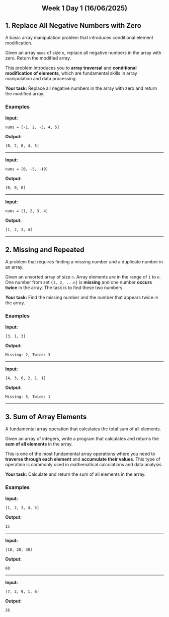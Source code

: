 
<h2 align="center">Week 1 Day 1 (16/06/2025)</h2>


## 1. Replace All Negative Numbers with Zero
A basic array manipulation problem that introduces conditional element modification.

Given an array `nums` of size `n`, replace all negative numbers in the array with zero. Return the modified array.

This problem introduces you to **array traversal** and **conditional modification of elements**, which are fundamental skills in array manipulation and data processing.

**Your task:** Replace all negative numbers in the array with zero and return the modified array.

### Examples

**Input:**
```
nums = [-1, 2, -3, 4, 5]
```
**Output:**
```
[0, 2, 0, 4, 5]
```

---

**Input:**
```
nums = [0, -5, -10]
```
**Output:**
```
[0, 0, 0]
```

---

**Input:**
```
nums = [1, 2, 3, 4]
```
**Output:**
```
[1, 2, 3, 4]
```

---

## 2. Missing and Repeated
A problem that requires finding a missing number and a duplicate number in an array.

Given an unsorted array of size `n`. Array elements are in the range of `1` to `n`. One number from set `{1, 2, ...n}` is **missing** and one number **occurs twice** in the array. The task is to find these two numbers.

**Your task:** Find the missing number and the number that appears twice in the array.

### Examples

**Input:**
```
[3, 1, 3]
```
**Output:**
```
Missing: 2, Twice: 3
```

---

**Input:**
```
[4, 3, 6, 2, 1, 1]
```
**Output:**
```
Missing: 5, Twice: 1
```

---

## 3. Sum of Array Elements
A fundamental array operation that calculates the total sum of all elements.

Given an array of integers, write a program that calculates and returns the **sum of all elements** in the array.

This is one of the most fundamental array operations where you need to **traverse through each element** and **accumulate their values**. This type of operation is commonly used in mathematical calculations and data analysis.

**Your task:** Calculate and return the sum of all elements in the array.

### Examples

**Input:**
```
[1, 2, 3, 4, 5]
```
**Output:**
```
15
```

---

**Input:**
```
[10, 20, 30]
```
**Output:**
```
60
```

---

**Input:**
```
[7, 3, 9, 1, 6]
```
**Output:**
```
26
```

